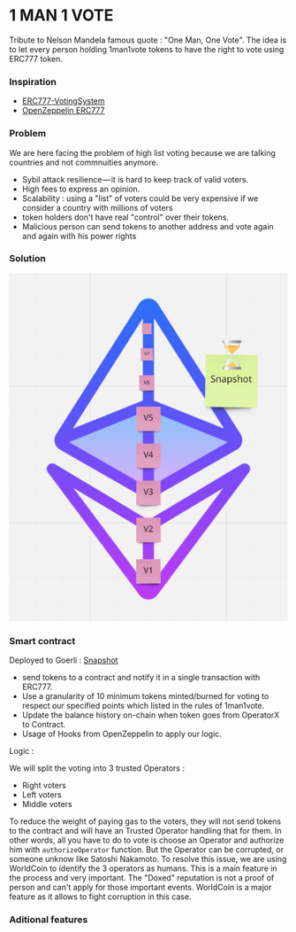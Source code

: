 # 1 MAN 1 VOTE 

Tribute to Nelson Mandela famous quote : "One Man, One Vote".
The idea is to let every person holding 1man1vote tokens to have the right to vote using ERC777 token. 


### Inspiration 

- [ERC777-VotingSystem](https://hackernoon.com/i-built-an-ethereum-based-fully-decentralized-voting-system-5x8t34gz)
- [OpenZeppelin ERC777](https://docs.openzeppelin.com/contracts/2.x/api/token/erc777?ref=hackernoon.com)

### Problem 

We are here facing the problem of high list voting because we are talking countries and not commnuities anymore. 

 - Sybil attack resilience — it is hard to keep track of valid voters.
 - High fees to express an opinion. 
 - Scalability : using a "list" of voters could be very expensive if we consider a country with millions of voters 
 - token holders don't have real "control" over their tokens.
 - Malicious person can send tokens to another address and vote again and again with his power rights 

### Solution 

![PoPV](./docs/Snapshot.png)


### Smart contract 

Deployed to Goerli : [Snapshot](https://goerli.etherscan.io/address/0x0d32b0f49b97319b6dbc2e0337b5f4aa4261f52a)

- send tokens to a contract and notify it in a single transaction with ERC777.
- Use a granularity of 10 minimum tokens minted/burned for voting to respect our specified points which listed in the rules of 1man1vote.
- Update the balance history on-chain when token goes from OperatorX to Contract. 
- Usage of Hooks from OpenZeppelin to apply our logic.

Logic :

We will split the voting into 3 trusted Operators : 

- Right voters
- Left voters
- Middle voters 

To reduce the weight of paying gas to the voters, they will not send tokens to the contract and will have an Trusted Operator handling that for them.
In other words, all you have to do to vote is choose an Operator and authorize him with ```authorizeOperator``` function. 
But the Operator can be corrupted,  or someone unknow like Satoshi Nakamoto. To resolve this issue, we are using WorldCoin to identify the 3 operators as humans. This is a main feature in the process and very important. The "Doxed" reputation is not a proof of person and can't apply for those important events. WorldCoin is a major feature as it allows to fight corruption in this case. 

### Aditional features 







